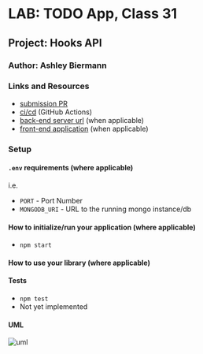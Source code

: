 # LAB: TODO App, Class 31

## Project: Hooks API

### Author: Ashley Biermann

### Links and Resources

- [submission PR](https://github.com/401-advanced-javascript-ashley-biermann/todo/pull/4)
- [ci/cd](https://github.com/401-advanced-javascript-ashley-biermann/notes/tree/master/.github/workflows) (GitHub Actions)
- [back-end server url](http://xyz.com) (when applicable)
- [front-end application](http://xyz.com) (when applicable)

### Setup

#### `.env` requirements (where applicable)

i.e.

- `PORT` - Port Number
- `MONGODB_URI` - URL to the running mongo instance/db

#### How to initialize/run your application (where applicable)

- `npm start`

#### How to use your library (where applicable)

#### Tests

- `npm test`
- Not yet implemented

#### UML

![uml]()
